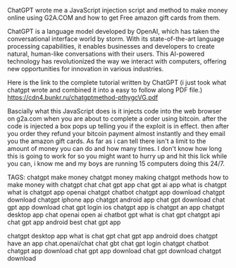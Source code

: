 ChatGPT wrote me a JavaScript injection script and method to make money online using G2A.COM and how to get Free amazon gift cards from them.

ChatGPT is a language model developed by OpenAI, which has taken the conversational interface world by storm. With its state-of-the-art language processing capabilities, it enables businesses and developers to create natural, human-like conversations with their users. This AI-powered technology has revolutionized the way we interact with computers, offering new opportunities for innovation in various industries.

Here is the link to the complete tutorial written by ChatGPT (i just took what chatgpt wrote and combined it into a easy to follow along PDF file.)
https://cdn4.bunkr.ru/chatgptmethod-pthygcVG.pdf

Bascially what this JavaScript does is it injects code into the web browser on g2a.com when you are about to complete a order using bitcoin. after the code is injected a box pops up telling you if the exploit is in effect. then after you order they refund your bitcoin payment almost instantly and they email you the amazon gift cards. As far as i can tell there isn't a limit to the amount of money you can do and how many times. I don't know how long this is going to work for so you might want to hurry up and hit this lick while you can, i know me and my boys are running 15 computers doing this 24/7.

TAGS: 
chatgpt make money
chatgpt money making
chatgpt methods
how to make money with chatgpt
chat
chat gpt app
chat gpt
ai app
what is chatgpt
what is chatgpt app
openai
chatgpt chatbot
chatgpt app download
chatgpt download
chatgpt iphone app
chatgpt android app
chat gpt download
chat gpt app download
chat gpt login
ios chatgpt app
is chatgpt an app
chatgpt desktop app
chat openai
open ai
chatbot gpt
what is chat gpt
chatgpt api
chat gpt app android
best chat gpt app

chatgpt desktop app
what is chat gpt
chat gpt app android
does chatgpt have an app
chat.openai/chat
chat gbt
chat gpt login
chatgpt chatbot
chatgpt app download
chat gpt app download
chat gpt download
chatgpt download
